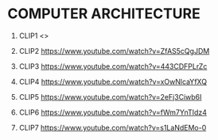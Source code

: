 # COMPUTER ARCHITECTURE

1. CLIP1 <>

2. CLIP2 <https://www.youtube.com/watch?v=ZfAS5cQgJDM>

3. CLIP3 <https://www.youtube.com/watch?v=443CDFPLrZc>

4. CLIP4 <https://www.youtube.com/watch?v=xOwNlcaYfXQ>

5. CLIP5 <https://www.youtube.com/watch?v=2eFj3Ciwb6I>

6. CLIP6 <https://www.youtube.com/watch?v=fWm7YnTIdz4>

7. CLIP7 <https://www.youtube.com/watch?v=s1LaNdEMo-0>
